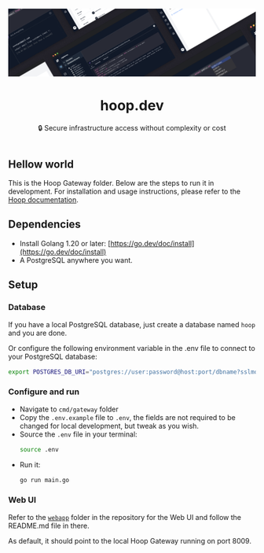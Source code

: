 ![hero](../github.png)

<h1 align="center">
<b>hoop.dev</b>
</h1>
<p align="center"> 🔒 Secure infrastructure access without complexity or cost 
<br /> <br />

## Hellow world

This is the Hoop Gateway folder. Below are the steps to run it in development. For installation and usage instructions, please refer to the [Hoop documentation](https://hoop.dev/docs).

## Dependencies

- Install Golang 1.20 or later: [https://go.dev/doc/install](https://go.dev/doc/install)
- A PostgreSQL anywhere you want.

## Setup

### Database

If you have a local PostgreSQL database, just create a database named `hoop` and you are done.

Or configure the following environment variable in the .env file to connect to your PostgreSQL database:

```bash
export POSTGRES_DB_URI="postgres://user:password@host:port/dbname?sslmode=disable" # ssl disable makes your life easier at development, but not recommended for production
```

### Configure and run

 - Navigate to `cmd/gateway` folder
 - Copy the `.env.example` file to `.env`, the fields are not required to be changed for local development, but tweak as you wish.
 - Source the `.env` file in your terminal:
   ```sh
   source .env
   ```
 - Run it:
   ```sh
   go run main.go
   ```

### Web UI

Refer to the [`webapp`](https://github.com/hoophq/hoop/tree/main/webapp) folder in the repository for the Web UI and follow the README.md file in there.

As default, it should point to the local Hoop Gateway running on port 8009.


